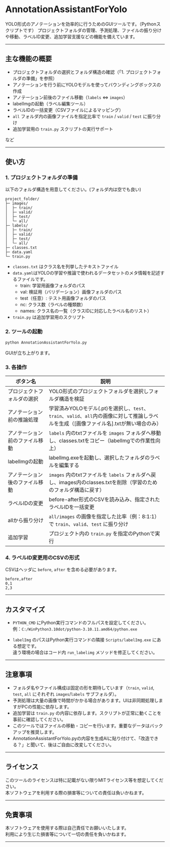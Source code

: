 # AnnotationAssistantForYolo

YOLO形式のアノテーションを効率的に行うためのGUIツールです。（Pythonスクリプトです）
プロジェクトフォルダの管理、予測処理、ファイルの振り分けや移動、ラベルID変更、追加学習支援などの機能を備えています。

---

## 主な機能の概要

* プロジェクトフォルダの選択とフォルダ構造の確認（「1. プロジェクトフォルダの準備」を参照）
* アノテーションを行う前にYOLOモデルを使ってバウンディングボックスの作成
* アノテーション前後のファイル移動（`labels` ⇔ `images`）
* labelImgの起動（ラベル編集ツール）
* ラベルIDの一括変更（CSVファイルによるマッピング）
* `all` フォルダ内の画像ファイルを指定比率で `train` / `valid` / `test` に振り分け
* 追加学習用の `train.py` スクリプトの実行サポート

など

---

## 使い方

### 1. プロジェクトフォルダの準備

以下のフォルダ構造を用意してください。(フォルダ内は空でも良い)


```
project_folder/
├─ images/
│  ├─ train/
│  ├─ valid/
│  ├─ test/
│  └─ all/
├─ labels/
│  ├─ train/
│  ├─ valid/
│  ├─ test/
│  └─ all/
├─ classes.txt
├─ data.yaml
└─ train.py
```

* `classes.txt` はクラス名を列挙したテキストファイル
* `data.yaml`はYOLOの学習や推論で使われるデータセットのメタ情報を記述するファイルです。
  - train: 学習用画像フォルダのパス  
  - val: 検証用（バリデーション）画像フォルダのパス  
  - test（任意）: テスト用画像フォルダのパス  
  - nc: クラス数（ラベルの種類数）  
  - names: クラス名の一覧（クラスIDに対応したラベル名のリスト）
* `train.py` は追加学習用のスクリプト

### 2. ツールの起動

```bash
python AnnotationAssistantForYolo.py
```

GUIが立ち上がります。  

### 3. 各操作

| ボタン名                  | 説明                                                          |
|---------------------------|---------------------------------------------------------------|
| プロジェクトフォルダの選択 | YOLO形式のプロジェクトフォルダを選択しフォルダ構造を検証          |
| アノテーション前の推論処理     | 学習済みYOLOモデル(.pt)を選択し、`test`、`train`、`valid`、`all`内の画像に対して推論しラベルを生成（[画像ファイル名].txtが無い場合のみ） |
| アノテーション前のファイル移動 | `labels` 内のtxtファイルを `images` フォルダへ移動し、classes.txtをコピー（labelImgでの作業性向上）    |
| labelImgの起動               | labelImg.exeを起動し、選択したフォルダのラベルを編集する              |
| アノテーション後のファイル移動 | `images` 内のtxtファイルを `labels` フォルダへ戻し、images内のclasses.txtを削除（学習のためのフォルダ構造に戻す） |
| ラベルIDの変更                | before-after形式のCSVを読み込み、指定されたラベルIDを一括変更             |
| allから振り分け               | `all/images` の画像を指定した比率（例：8:1:1）で `train`、`valid`、`test` に振り分け |
| 追加学習                      | プロジェクト内の `train.py` を指定のPythonで実行                    |

### 4. ラベルID変更用のCSVの形式

CSVはヘッダに `before`, `after` を含める必要があります。

```csv
before,after
0,1
2,3
```

---

## カスタマイズ

- `PYTHON_CMD` にPython実行コマンドのフルパスを設定してください。  
  例：`C:/WinPython3.10dot/python-3.10.11.amd64/python.exe` 

- `labelImg` のパスはPython実行コマンドの隣接 `Scripts/labelImg.exe` にある想定です。  
  違う環境の場合はコード内 `run_labelimg` メソッドを修正してください。

---

## 注意事項

- フォルダ名やファイル構成は固定の形を期待しています（`train`, `valid`, `test`, `all` にそれぞれ `images`/`labels` サブフォルダ）。  
- 予測処理は大量の画像で時間がかかる場合があります。UIは非同期処理しますがPCの性能に依存します。  
- 追加学習は `train.py` の内容に依存します。スクリプトが正常に動くことを事前に確認してください。  
- このツールではファイルの移動・コピーを行います。重要なデータはバックアップを推奨します。
- AnnotationAssistantForYolo.pyの内容を生成AIに貼り付けて、「改造できる？」と聞いて、後はご自由に改変してください。

---

## ライセンス

このツールのライセンスは特に記載がない限りMITライセンス等を想定してください。  
本ソフトウェアを利用する際の損害等についての責任は負いかねます。

---

## 免責事項

本ソフトウェアを使用する際は自己責任でお願いいたします。  
利用により生じた損害等について一切の責任を負いかねます。

---

